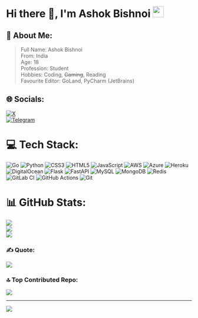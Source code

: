 # Hi there 👋,  I'm Ashok Bishnoi <img src="https://raw.githubusercontent.com/MartinHeinz/MartinHeinz/master/wave.gif" width="30px">

## 💫 About Me:
> Full Name: Ashok Bishnoi <br/>
> From: India <br/>
> Age: 18 <br/>
> Profession: Student <br/>
> Hobbies: Coding, ~~Gaming~~, Reading <br/>
> Favourite Editor: GoLand, PyCharm (JetBrains) <br/>

## 🌐 Socials:
[![X](https://img.shields.io/badge/X-black.svg?logo=X&logoColor=white)](https://x.com/AshokShau_) <br/>
[![Telegram](https://img.shields.io/badge/Telegram-black.svg?logo=Telegram&logoColor=white)](https://t.me/AshokShau) <br/>

# 💻 Tech Stack:
![Go](https://img.shields.io/badge/go-%2300ADD8.svg?style=plastic&logo=go&logoColor=white) ![Python](https://img.shields.io/badge/python-3670A0?style=plastic&logo=python&logoColor=ffdd54) ![CSS3](https://img.shields.io/badge/css3-%231572B6.svg?style=plastic&logo=css3&logoColor=white) ![HTML5](https://img.shields.io/badge/html5-%23E34F26.svg?style=plastic&logo=html5&logoColor=white) ![JavaScript](https://img.shields.io/badge/javascript-%23323330.svg?style=plastic&logo=javascript&logoColor=%23F7DF1E) ![AWS](https://img.shields.io/badge/AWS-%23FF9900.svg?style=plastic&logo=amazon-aws&logoColor=white) ![Azure](https://img.shields.io/badge/azure-%230072C6.svg?style=plastic&logo=microsoftazure&logoColor=white) ![Heroku](https://img.shields.io/badge/heroku-%23430098.svg?style=plastic&logo=heroku&logoColor=white) ![DigitalOcean](https://img.shields.io/badge/DigitalOcean-%230167ff.svg?style=plastic&logo=digitalOcean&logoColor=white) ![Flask](https://img.shields.io/badge/flask-%23000.svg?style=plastic&logo=flask&logoColor=white) ![FastAPI](https://img.shields.io/badge/FastAPI-005571?style=plastic&logo=fastapi) ![MySQL](https://img.shields.io/badge/mysql-4479A1.svg?style=plastic&logo=mysql&logoColor=white) ![MongoDB](https://img.shields.io/badge/MongoDB-%234ea94b.svg?style=plastic&logo=mongodb&logoColor=white) ![Redis](https://img.shields.io/badge/redis-%23DD0031.svg?style=plastic&logo=redis&logoColor=white) ![GitLab CI](https://img.shields.io/badge/gitlab%20CI-%23181717.svg?style=plastic&logo=gitlab&logoColor=white) ![GitHub Actions](https://img.shields.io/badge/github%20actions-%232671E5.svg?style=plastic&logo=githubactions&logoColor=white) ![Git](https://img.shields.io/badge/git-%23F05033.svg?style=plastic&logo=git&logoColor=white)

# 📊 GitHub Stats:
![](https://github-readme-stats.vercel.app/api?username=AshokShau&theme=dark&hide_border=false&include_all_commits=true&count_private=true)<br/>
![](https://github-readme-streak-stats.herokuapp.com/?user=AshokShau&theme=dark&hide_border=false)<br/>
![](https://github-readme-stats.vercel.app/api/top-langs/?username=AshokShau&theme=dark&hide_border=false&include_all_commits=true&count_private=true&layout=compact)

### ✍️ Quote:
![](https://quotes-github-readme.vercel.app/api?type=horizontal&theme=radical)

### 🔝 Top Contributed Repo: 
![](https://github-contributor-stats.vercel.app/api?username=AshokShau&limit=5&theme=dark&combine_all_yearly_contributions=true)

---
[![](https://visitcount.itsvg.in/api?id=AshokShau&icon=10&color=13)](https://github.com/AshokShau)
